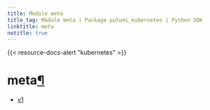 ```yaml
---
title: Module meta
title_tag: Module meta | Package pulumi_kubernetes | Python SDK
linktitle: meta
notitle: true
---
```


{{< resource-docs-alert "kubernetes" >}}

<div class="section" id="meta">
<h1>meta<a class="headerlink" href="#meta" title="Permalink to this headline">¶</a></h1>
<div class="toctree-wrapper compound">
<ul>
<li class="toctree-l1"><a class="reference internal" href="v1/">v1</a></li>
</ul>
</div>
</div>
